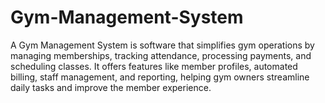 # Gym-Management-System
A Gym Management System is software that simplifies gym operations by managing memberships, tracking attendance, processing payments, and scheduling classes. It offers features like member profiles, automated billing, staff management, and reporting, helping gym owners streamline daily tasks and improve the member experience.
